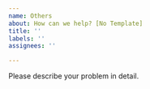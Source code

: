 ```yaml
---
name: Others
about: How can we help? [No Template]
title: ''
labels: ''
assignees: ''

---
```


Please describe your problem in detail.
